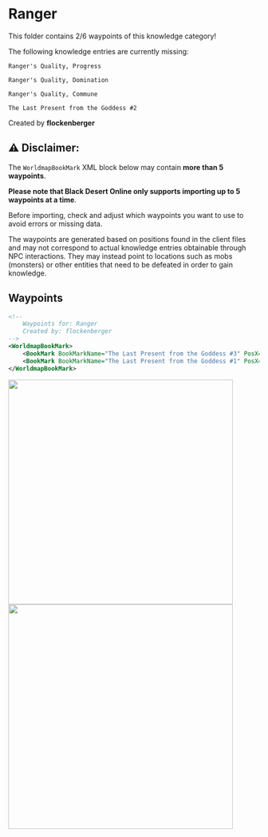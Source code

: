 # Ranger

This folder contains 2/6 waypoints of this knowledge category!

The following knowledge entries are currently missing: 

```
Ranger's Quality, Progress
```

```
Ranger's Quality, Domination
```

```
Ranger's Quality, Commune
```

```
The Last Present from the Goddess #2
```


Created by **flockenberger**

## ⚠️ Disclaimer:
The `WorldmapBookMark` XML block below may contain **more than 5 waypoints**.

**Please note that Black Desert Online only supports importing up to 5 waypoints at a time**.

Before importing, check and adjust which waypoints you want to use to avoid errors or missing data.

The waypoints are generated based on positions found in the client files and may not correspond to actual knowledge entries obtainable through NPC interactions.
They may instead point to locations such as mobs (monsters) or other entities that need to be defeated in order to gain knowledge.

## Waypoints
```xml
<!--
    Waypoints for: Ranger
    Created by: flockenberger
-->
<WorldmapBookMark>
    <BookMark BookMarkName="The Last Present from the Goddess #3" PosX="-1289610.0" PosY="-7842.759765625" PosZ="1131880.0" />
    <BookMark BookMarkName="The Last Present from the Goddess #1" PosX="-346952.0" PosY="17249.19921875" PosZ="-256119.0" />
</WorldmapBookMark>
```

<img src="./Ranger_The Last Present from the Goddess #3_Preview.webp" width="450"/> <img src="./Ranger_The Last Present from the Goddess #1_Preview.webp" width="450"/> 